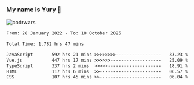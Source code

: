 ### My name is Yury 👋 
![codrwars](https://www.codewars.com/users/litury/badges/micro) 


<!--START_SECTION:waka-->

```txt
From: 28 January 2022 - To: 10 October 2025

Total Time: 1,782 hrs 47 mins

JavaScript       592 hrs 21 mins >>>>>>>>-----------------   33.23 %
Vue.js           447 hrs 17 mins >>>>>>-------------------   25.09 %
TypeScript       337 hrs 2 mins  >>>>>--------------------   18.91 %
HTML             117 hrs 6 mins  >>-----------------------   06.57 %
CSS              107 hrs 45 mins >>-----------------------   06.04 %
```

<!--END_SECTION:waka-->

